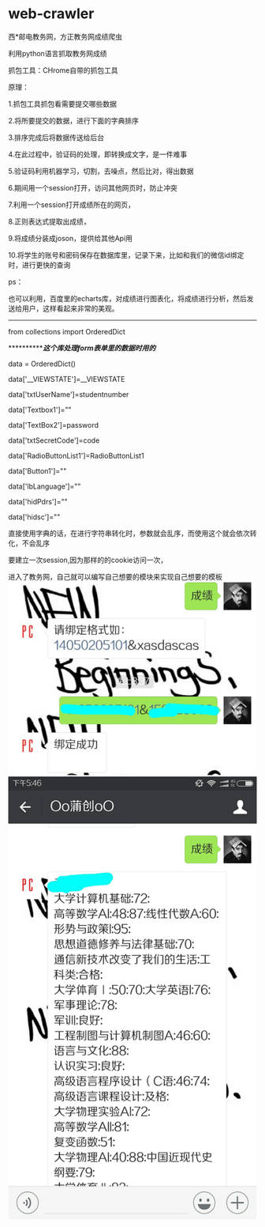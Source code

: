 # web-crawler
西*邮电教务网，方正教务网成绩爬虫

利用python语言抓取教务网成绩

抓包工具：CHrome自带的抓包工具

原理：

1.抓包工具抓包看需要提交哪些数据

2.将所要提交的数据，进行下面的字典排序

3.排序完成后将数据传送给后台

4.在此过程中，验证码的处理，即转换成文字，是一件难事

5.验证码利用机器学习，切割，去噪点，然后比对，得出数据

6.期间用一个session打开，访问其他网页时，防止冲突

7.利用一个session打开成绩所在的网页，

8.正则表达式提取出成绩，

9.将成绩分装成joson，提供给其他Api用

10.将学生的账号和密码保存在数据库里，记录下来，比如和我们的微信id绑定时，进行更快的查询

ps：

也可以利用，百度里的echarts库，对成绩进行图表化，将成绩进行分析，然后发送给用户，这样看起来非常的美观。

*****************************************

from collections import OrderedDict    

***************这个库处理form表单里的数据时用的*****

data = OrderedDict()

data['__VIEWSTATE']=__VIEWSTATE

data['txtUserName']=studentnumber

data['Textbox1']=""

data['TextBox2']=password

data['txtSecretCode']=code

data['RadioButtonList1']=RadioButtonList1

data['Button1']=""

data['lbLanguage']=""

data['hidPdrs']=""

data['hidsc']=""

直接使用字典的话，在进行字符串转化时，参数就会乱序，而使用这个就会依次转化，不会乱序

要建立一次session,因为那样的的cookie访问一次，

进入了教务网，自己就可以编写自己想要的模块来实现自己想要的模板
![image](https://github.com/XuanmoFeng/web-crawler/blob/master/IMG_20170824_210352.jpg?raw=true)
![image](https://github.com/XuanmoFeng/web-crawler/blob/master/IMG_20170708_174701.jpg?raw=true)
